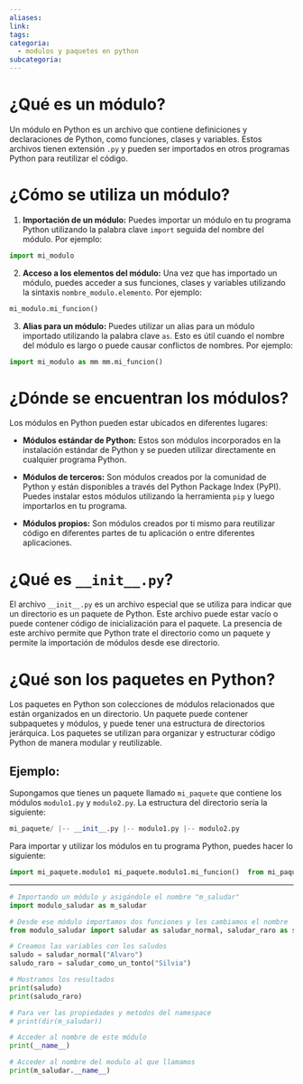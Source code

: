 ```yaml
---
aliases: 
link: 
tags: 
categoria:
  - modulos y paquetes en python
subcategoria:
---
```


# ¿Qué es un módulo?

Un módulo en Python es un archivo que contiene definiciones y declaraciones de Python, como funciones, clases y variables. Estos archivos tienen extensión `.py` y pueden ser importados en otros programas Python para reutilizar el código.

# ¿Cómo se utiliza un módulo?

1. **Importación de un módulo:** Puedes importar un módulo en tu programa Python utilizando la palabra clave `import` seguida del nombre del módulo. Por ejemplo:
    
```python
import mi_modulo
```
    
2. **Acceso a los elementos del módulo:** Una vez que has importado un módulo, puedes acceder a sus funciones, clases y variables utilizando la sintaxis `nombre_modulo.elemento`. Por ejemplo:
    
```python
mi_modulo.mi_funcion()
```
    
3. **Alias para un módulo:** Puedes utilizar un alias para un módulo importado utilizando la palabra clave `as`. Esto es útil cuando el nombre del módulo es largo o puede causar conflictos de nombres. Por ejemplo:
    
```python
import mi_modulo as mm mm.mi_funcion()
```
    

# ¿Dónde se encuentran los módulos?

Los módulos en Python pueden estar ubicados en diferentes lugares:

- **Módulos estándar de Python:** Estos son módulos incorporados en la instalación estándar de Python y se pueden utilizar directamente en cualquier programa Python.
    
- **Módulos de terceros:** Son módulos creados por la comunidad de Python y están disponibles a través del Python Package Index (PyPI). Puedes instalar estos módulos utilizando la herramienta `pip` y luego importarlos en tu programa.
    
- **Módulos propios:** Son módulos creados por ti mismo para reutilizar código en diferentes partes de tu aplicación o entre diferentes aplicaciones.
    

# ¿Qué es `__init__.py`?

El archivo `__init__.py` es un archivo especial que se utiliza para indicar que un directorio es un paquete de Python. Este archivo puede estar vacío o puede contener código de inicialización para el paquete. La presencia de este archivo permite que Python trate el directorio como un paquete y permite la importación de módulos desde ese directorio.

# ¿Qué son los paquetes en Python?

Los paquetes en Python son colecciones de módulos relacionados que están organizados en un directorio. Un paquete puede contener subpaquetes y módulos, y puede tener una estructura de directorios jerárquica. Los paquetes se utilizan para organizar y estructurar código Python de manera modular y reutilizable.

## Ejemplo:

Supongamos que tienes un paquete llamado `mi_paquete` que contiene los módulos `modulo1.py` y `modulo2.py`. La estructura del directorio sería la siguiente:

  
```python
mi_paquete/ |-- __init__.py |-- modulo1.py |-- modulo2.py
```

Para importar y utilizar los módulos en tu programa Python, puedes hacer lo siguiente:

 ```python
import mi_paquete.modulo1 mi_paquete.modulo1.mi_funcion()  from mi_paquete import modulo2 modulo2.mi_otra_funcion()
```

---

```python
# Importando un módulo y asigándole el nombre "m_saludar"
import modulo_saludar as m_saludar

# Desde ese módulo importamos dos funciones y les cambiamos el nombre
from modulo_saludar import saludar as saludar_normal, saludar_raro as saludar_como_un_tonto

# Creamos las variables con los saludos
saludo = saludar_normal("Alvaro")
saludo_raro = saludar_como_un_tonto("Silvia")

# Mostramos los resultados
print(saludo)
print(saludo_raro)

# Para ver las propiedades y metodos del namespace
# print(dir(m_saludar))

# Acceder al nombre de este módulo
print(__name__)

# Acceder al nombre del modulo al que llamamos
print(m_saludar.__name__)
```









